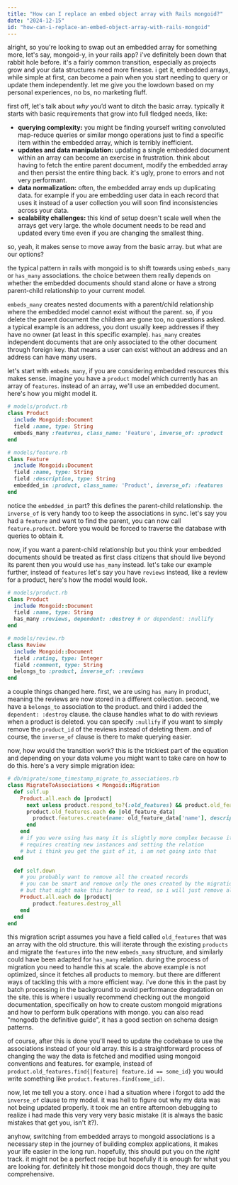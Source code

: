 ```yaml
---
title: "How can I replace an embed object array with Rails mongoid?"
date: "2024-12-15"
id: "how-can-i-replace-an-embed-object-array-with-rails-mongoid"
---
```


alright, so you're looking to swap out an embedded array for something more, let's say, mongoid-y, in your rails app? i've definitely been down that rabbit hole before. it's a fairly common transition, especially as projects grow and your data structures need more finesse. i get it, embedded arrays, while simple at first, can become a pain when you start needing to query or update them independently. let me give you the lowdown based on my personal experiences, no bs, no marketing fluff.

first off, let's talk about *why* you’d want to ditch the basic array. typically it starts with basic requirements that grow into full fledged needs, like:

*   **querying complexity:** you might be finding yourself writing convoluted map-reduce queries or similar mongo operations just to find a specific item within the embedded array, which is terribly inefficient.
*   **updates and data manipulation:** updating a single embedded document within an array can become an exercise in frustration. think about having to fetch the entire parent document, modify the embedded array and then persist the entire thing back. it's ugly, prone to errors and not very performant.
*   **data normalization:** often, the embedded array ends up duplicating data. for example if you are embedding user data in each record that uses it instead of a user collection you will soon find inconsistencies across your data.
*   **scalability challenges:** this kind of setup doesn't scale well when the arrays get very large. the whole document needs to be read and updated every time even if you are changing the smallest thing.

so, yeah, it makes sense to move away from the basic array. but what are our options?

the typical pattern in rails with mongoid is to shift towards using `embeds_many` or `has_many` associations. the choice between them really depends on whether the embedded documents should stand alone or have a strong parent-child relationship to your current model.

`embeds_many` creates nested documents with a parent/child relationship where the embedded model cannot exist without the parent. so, if you delete the parent document the children are gone too, no questions asked. a typical example is an address, you dont usually keep addresses if they have no owner (at least in this specific example). `has_many` creates independent documents that are only associated to the other document through foreign key. that means a user can exist without an address and an address can have many users.

let's start with `embeds_many`, if you are considering embedded resources this makes sense. imagine you have a `product` model which currently has an array of `features`. instead of an array, we'll use an embedded document. here's how you might model it.

```ruby
# models/product.rb
class Product
  include Mongoid::Document
  field :name, type: String
  embeds_many :features, class_name: 'Feature', inverse_of: :product
end

# models/feature.rb
class Feature
  include Mongoid::Document
  field :name, type: String
  field :description, type: String
  embedded_in :product, class_name: 'Product', inverse_of: :features
end
```

notice the `embedded_in` part? this defines the parent-child relationship. the `inverse_of` is very handy too to keep the associations in sync. let's say you had a `feature` and want to find the parent, you can now call `feature.product`. before you would be forced to traverse the database with queries to obtain it.

now, if you want a parent-child relationship but you think your embedded documents should be treated as first class citizens that should live beyond its parent then you would use `has_many` instead. let's take our example further, instead of `features` let's say you have `reviews` instead, like a review for a product, here's how the model would look.

```ruby
# models/product.rb
class Product
  include Mongoid::Document
  field :name, type: String
  has_many :reviews, dependent: :destroy # or dependent: :nullify
end

# models/review.rb
class Review
  include Mongoid::Document
  field :rating, type: Integer
  field :comment, type: String
  belongs_to :product, inverse_of: :reviews
end
```

a couple things changed here. first, we are using `has_many` in product, meaning the reviews are now stored in a different collection. second, we have a `belongs_to` association to the product. and third i added the `dependent: :destroy` clause. the clause handles what to do with reviews when a product is deleted. you can specify `:nullify` if you want to simply remove the `product_id` of the reviews instead of deleting them. and of course, the `inverse_of` clause is there to make querying easier.

now, how would the transition work? this is the trickiest part of the equation and depending on your data volume you might want to take care on how to do this. here's a very simple migration idea:

```ruby
# db/migrate/some_timestamp_migrate_to_associations.rb
class MigrateToAssociations < Mongoid::Migration
  def self.up
    Product.all.each do |product|
      next unless product.respond_to?(:old_features) && product.old_features.is_a?(Array) # Assuming old_features is an array
      product.old_features.each do |old_feature_data|
        product.features.create(name: old_feature_data['name'], description: old_feature_data['description'])
      end
    end
    # if you were using has many it is slightly more complex because it
    # requires creating new instances and setting the relation
    # but i think you get the gist of it, i am not going into that
  end

  def self.down
    # you probably want to remove all the created records
    # you can be smart and remove only the ones created by the migration
    # but that might make this harder to read, so i will just remove all of them
    Product.all.each do |product|
        product.features.destroy_all
    end
  end
end
```

this migration script assumes you have a field called `old_features` that was an array with the old structure. this will iterate through the existing `products` and migrate the `features` into the new `embeds_many` structure, and similarly could have been adapted for `has_many` relation. during the process of migration you need to handle this at scale. the above example is not optimized, since it fetches all products to memory. but there are different ways of tackling this with a more efficient way. i've done this in the past by batch processing in the background to avoid performance degradation on the site. this is where i usually recommend checking out the mongoid documentation, specifically on how to create custom mongoid migrations and how to perform bulk operations with mongo. you can also read "mongodb the definitive guide", it has a good section on schema design patterns.

of course, after this is done you'll need to update the codebase to use the associations instead of your old array. this is a straightforward process of changing the way the data is fetched and modified using mongoid conventions and features. for example, instead of `product.old_features.find{|feature| feature.id == some_id}` you would write something like `product.features.find(some_id)`.

now, let me tell you a story. once i had a situation where i forgot to add the `inverse_of` clause to my model. it was hell to figure out why my data was not being updated properly. it took me an entire afternoon debugging to realize i had made this very very very basic mistake (it is always the basic mistakes that get you, isn't it?).

anyhow, switching from embedded arrays to mongoid associations is a necessary step in the journey of building complex applications, it makes your life easier in the long run. hopefully, this should put you on the *right* track. it might not be a perfect recipe but hopefully it is enough for what you are looking for. definitely hit those mongoid docs though, they are quite comprehensive.
